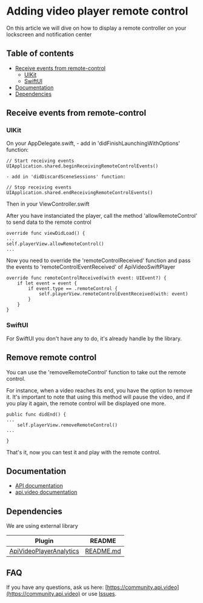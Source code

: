 # Adding video player remote control

On this article we will dive on how to display a remote controller on your lockscreen and notification center

## Table of contents

- [Receive events from remote-control](#receive-events-from-remote-control)
    - [UIKit](#uikit)
    - [SwiftUI](#swiftui)
- [Documentation](#documentation)
- [Dependencies](#dependencies)

## Receive events from remote-control
### UIKit
On your AppDelegate.swift, 
    - add in 'didFinishLaunchingWithOptions' function: 
```
// Start receiving events
UIApplication.shared.beginReceivingRemoteControlEvents()
```
    - add in 'didDiscardSceneSessions' function:
```
// Stop receiving events
UIApplication.shared.endReceivingRemoteControlEvents()
```
Then in your ViewController.swift

After you have instanciated the player, call the method 'allowRemoteControl' to send data to the remote control

```
override func viewDidLoad() {
...
self.playerView.allowRemoteControl()
...
```

Now you need to override the 'remoteControlReceived' function and pass the events to 'remoteControlEventReceived' of ApiVideoSwiftPlayer

```
override func remoteControlReceived(with event: UIEvent?) {
    if let event = event {
        if event.type == .remoteControl {
            self.playerView.remoteControlEventReceived(with: event)
        }
    }
}
```

### SwiftUI
For SwiftUI you don't have any to do, it's already handle by the library.

## Remove remote control
You can use the 'removeRemoteControl' function to take out the remote control.

For instance, when a video reaches its end, you have the option to remove it.
It's important to note that using this method will pause the video, and if you play it again, the remote control will be displayed one more.
```
public func didEnd() {
...
    self.playerView.removeRemoteControl()
...

}
```

That's it, now you can test it and play with the remote control.


## Documentation

* [API documentation](https://apivideo.github.io/api.video-swift-player/documentation/apivideoplayer/)
* [api.video documentation](https://docs.api.video)

## Dependencies

We are using external library

| Plugin                                                                                | README                                                                         |
|---------------------------------------------------------------------------------------|--------------------------------------------------------------------------------|
| [ApiVideoPlayerAnalytics](https://github.com/apivideo/api.video-ios-player-analytics) | [README.md](https://github.com/apivideo/api.video-ios-player-analytics#readme) |

## FAQ

If you have any questions, ask us here: [https://community.api.video](https://community.api.video) or
use [Issues](https://github.com/apivideo/api.video-ios-player-analytics/issues).
